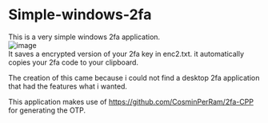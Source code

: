# Simple-windows-2fa
This is a very simple windows 2fa application.\
![image](resources/DemoShot.png)\
It saves a encrypted version of your 2fa key in enc2.txt.
it automatically copies your 2fa code to your clipboard.

The creation of this came because i could not find a desktop 2fa application that had the features what i wanted.

This application makes use of https://github.com/CosminPerRam/2fa-CPP for generating the OTP.